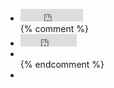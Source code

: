 <ul class="share-buttons unstyled">
  <li class="twitter">
    <iframe width="100px" scrolling="no" height="20px" frameborder="0" src="http://platform.twitter.com/widgets/tweet_button.html?url=http://{{ site.host }}{{ page.url }}&amp;via=dontknownet&amp;text={{page.title}}&amp;count=horizontal" role="presentation" allowtransparency="true" class="twitter-share-button" name="tweet_frame" id="tweet_frame"></iframe>
  </li>
  {% comment %}
  <li class="googleplus">
    <iframe width="100%" scrolling="no" frameborder="0" title="+1" vspace="0" tabindex="0" style="position: static; left: 0pt; top: 0pt; width: 90px; margin: 0px; border-style: none; height: 20px; visibility: visible;" src="https://plusone.google.com/_/+1/fastbutton?url=http://{{ site.host }}{{ page.url }}&amp;size=medium&amp;count=true&amp;hl=es-ES&amp;jsh=m%3B%2F_%2Fapps-static%2F_%2Fjs%2Fgapi%2F__features__%2Frt%3Dj%2Fver%3DbzilflO1N2c.es.%2Fsv%3D1%2Fam%3D!Ze6NnRS0VYCICGRMrA%2Fd%3D1#id=I3_1333041409812&amp;parent=http://www.dontknow.net&amp;rpctoken=282566404&amp;_methods=onPlusOne%2C_ready%2C_close%2C_open%2C_resizeMe%2C_renderstart" name="plus1" marginwidth="0" marginheight="0" id="plus1" hspace="0" allowtransparency="true"></iframe>
  </li>
  <li class="linkedin">
    <script src="//platform.linkedin.com/in.js" type="text/javascript"></script>
    <script type="IN/Share" data-url="http://{{ site.host }}{{ page.url }}" data-counter="right"></script>
  </li>
  {% endcomment %}
  <li class="facebook">
    <div class="fb-like" data-href="http://{{ site.host }}{{ page.url }}" data-send="true" data-layout="button_count" data-width="450" data-show-faces="false" data-font="arial" data-action="recommend"></div>
  </li>
</ul>
